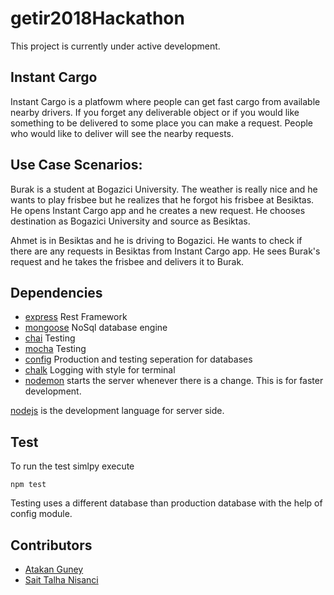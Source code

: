 # getir2018Hackathon

This project is currently under active development.

## Instant Cargo
Instant Cargo is a platfowm where people can get fast cargo from available nearby drivers. If you forget any deliverable object or if you would like something to be delivered to some place you can make a request. People who would like to deliver will see the nearby requests. 

## Use Case Scenarios:
Burak is a student at Bogazici University. The weather is really nice and he wants to play frisbee but he realizes that he forgot his frisbee at Besiktas. He opens Instant Cargo app and he creates a new request. He chooses destination as Bogazici University and source as Besiktas.

Ahmet is in Besiktas and he is driving to Bogazici. He wants to check if there are any requests in Besiktas from Instant Cargo app. He sees Burak's request and he takes the frisbee and delivers it to Burak.
## Dependencies
* [express](https://expressjs.com) Rest Framework
* [mongoose](http://mongoosejs.com) NoSql database engine
* [chai](http://chaijs.com) Testing
* [mocha](https://mochajs.org) Testing
* [config](https://github.com/lorenwest/node-config) Production and testing seperation for databases
* [chalk](https://github.com/chalk/chalk) Logging with style for terminal
* [nodemon](https://nodemon.io)  starts the server whenever there is a change. This is for faster development.

[nodejs](https://nodejs.org) is the development language for server side.


## Test
To run the test simlpy execute
```
npm test
```
Testing uses a different database than production database with the help of config module.

## Contributors
* [Atakan Guney](https://github.com/atakanguney)
* [Sait Talha Nisanci](https://github.com/SaitTalhaNisanci)



